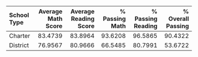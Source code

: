 | School Type   |   Average Math Score |   Average Reading Score |   % Passing Math |   % Passing Reading |   % Overall Passing |
|:--------------|---------------------:|------------------------:|-----------------:|--------------------:|--------------------:|
| Charter       |              83.4739 |                 83.8964 |          93.6208 |             96.5865 |             90.4322 |
| District      |              76.9567 |                 80.9666 |          66.5485 |             80.7991 |             53.6722 |